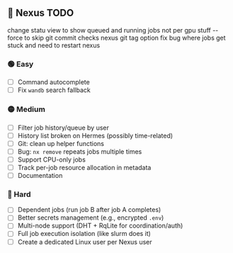 ## 🚧 Nexus TODO

change statu view to show queued and running jobs not per gpu stuff
-- force to skip git commit checks
nexus git tag option
fix bug where jobs get stuck and need to restart nexus

### 🟢 Easy

- [ ] Command autocomplete
- [ ] Fix `wandb` search fallback

### 🟡 Medium

- [ ] Filter job history/queue by user
- [ ] History list broken on Hermes (possibly time-related)
- [ ] Git: clean up helper functions
- [ ] Bug: `nx remove` repeats jobs multiple times
- [ ] Support CPU-only jobs
- [ ] Track per-job resource allocation in metadata
- [ ] Documentation

### 🔴 Hard

- [ ] Dependent jobs (run job B after job A completes)
- [ ] Better secrets management (e.g., encrypted `.env`)
- [ ] Multi-node support (DHT + RqLite for coordination/auth)
- [ ] Full job execution isolation (like slurm does it)
- [ ] Create a dedicated Linux user per Nexus user
